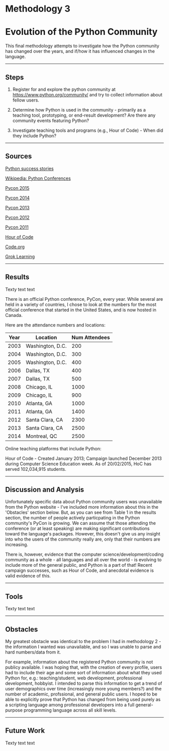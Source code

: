 # Methodology 3
# Evolution of the Python Community

This final methodology attempts to investigate how the Python community has changed over the years, and if/how it has 
influenced changes in the language.

----------

Steps
-----

1) Register for and explore the python community at https://www.python.org/community/ and try to collect information about fellow users.

2) Determine how Python is used in the community - primarily as a teaching tool, prototyping, or end-result development? Are 
there any community events featuring Python?
   
3) Investigate teaching tools and programs (e.g., Hour of Code) - When did they include Python?

----------

Sources
-------

[Python success stories](https://www.python.org/about/success/)

[Wikipedia: Python Conferences](https://en.wikipedia.org/wiki/Python_Conference)

[Pycon 2015](https://us.pycon.org/2015/)

[Pycon 2014](https://us.pycon.org/2014/)

[Pycon 2013](https://us.pycon.org/2013/)

[Pycon 2012](https://us.pycon.org/2012/)

[Pycon 2011](https://us.pycon.org/2011/)

[Hour of Code](http://hourofcode.com/ca)

[Code.org](http://code.org/learn)

[Grok Learning](https://groklearning.com/courses/)

----------

Results
----------

Texty text text

There is an official Python conference, PyCon, every year. While several are held in a variety of countries, I chose to look 
at the numbers for the most official conference that started in the United States, and is now hosted in Canada. 

Here are the attendance numbers and locations:

|Year |   Location       |     Num Attendees |
|-----|------------------|-------------------|
| 2003 | Washington, D.C. | 200 |
| 2004 | Washington, D.C. | 300 |
| 2005 | Washington, D.C. | 400 |
| 2006 | Dallas, TX       | 400 |
| 2007 | Dallas, TX       | 500 |
| 2008 | Chicago, IL      | 1000 |
| 2009 | Chicago, IL      | 900 |
| 2010 | Atlanta, GA      | 1000 |
| 2011 | Atlanta, GA      | 1400 |
| 2012 | Santa Clara, CA  | 2300 |
| 2013 | Santa Clara, CA  | 2500 |
| 2014 | Montreal, QC     | 2500 |

Online teaching platforms that include Python:

Hour of Code - Created January 2013; Campaign launched December 2013 during Computer Science Education week. As of 20/02/2015, HoC has served 102,034,915 students.


----------

Discussion and Analysis
-----------------------

Unfortunately specific data about Python community users was unavailable from the Python website - I've included more 
information about this in the 'Obstacles' section below. But, as you can see from Table 1 in the results section, the number 
of people actively particpating in the Python community's PyCon is growing. We can assume that those attending the conference
(or at least speaking) are making significant contributions toward the language's packages. However, this doesn't give us any
insight into who the users of the community really are, only that their numbers are increasing.

There is, however, evidence that the computer science/development/coding community as a whole - all languages and all over 
the world - is evolving to include more of the general public, and Python is a part of that! Recent campaign successes, such as Hour of Code, and anecdotal evidence is valid evidence of this.

----------


Tools
-------

Texty text text

----------


Obstacles
----------

My greatest obstacle was identical to the problem I had in methodology 2 - the information I wanted was unavailable, and so I
was unable to parse and hard numbers/data from it.

For example, information about the registered Python community is not publicy available. I was hoping that,  with the 
creation of every profile, users had to include their age and some sort of information about what they used Python for, e.g.:
teaching/student, web development, professional development, hobbyist. I intended to parse this information to get a trend of
user demographics over time (increasingly more young members?) and the number of academic, profssional, and general public 
users. I hoped to be able to explicitly prove that Python has changed from being used purely as a scripting language among 
professional developers into a full general-purpose programming language across all skill levels.

----------


Future Work
----------

Texty text text
